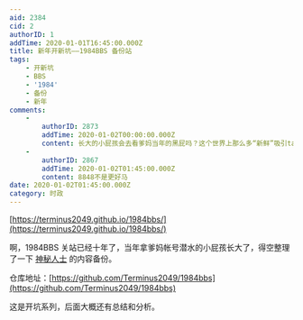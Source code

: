 ```yaml
---
aid: 2384
cid: 2
authorID: 1
addTime: 2020-01-01T16:45:00.000Z
title: 新年开新坑——1984BBS 备份站
tags:
    - 开新坑
    - BBS
    - '1984'
    - 备份
    - 新年
comments:
    -
        authorID: 2873
        addTime: 2020-01-02T00:00:00.000Z
        content: 长大的小屁孩会去看爹妈当年的黑屁吗？这个世界上那么多“新鲜”吸引ta们
    -
        authorID: 2867
        addTime: 2020-01-02T01:45:00.000Z
        content: 8848不是更好马
date: 2020-01-02T01:45:00.000Z
category: 时政
---
```


[https://terminus2049.github.io/1984bbs/](https://terminus2049.github.io/1984bbs/)

啊，1984BBS 关站已经十年了，当年拿爹妈帐号潜水的小屁孩长大了，得空整理了一下 [神秘人士](https://github.com/howardrotterdam/backup-1984bbs) 的内容备份。

仓库地址：[https://github.com/Terminus2049/1984bbs](https://github.com/Terminus2049/1984bbs)

这是开坑系列，后面大概还有总结和分析。
